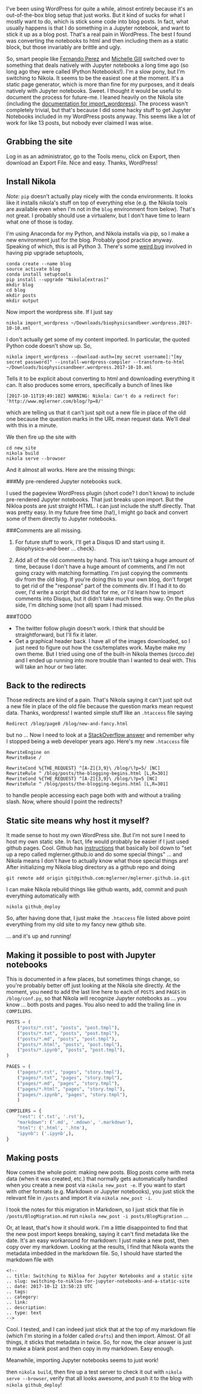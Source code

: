 <!--
.. title: Switching to Nikloa for Jupyter Notebooks and a static site
.. slug: switching-to-nikloa-for-jupyter-notebooks-and-a-static-site
.. date: 2017-10-12 13:52:49 UTC
.. tags: 
.. category: 
.. link: 
.. description: 
.. type: text
-->

I've been using WordPress for quite a while, almost entirely because it's an out-of-the-box blog setup that just works. But it kind of sucks for what I mostly want to do, which is stick some code into blog posts. In fact, what usually happens is that I do something in a Jupyter notebook, and want to stick it up as a blog post. That's a real pain in WordPress. The best I found was converting the notebooks to html and then including them as a static block, but those invariably are brittle and ugly.

So, smart people like [Fernando Perez]() and [Michelle Gill]() switched over to something that deals natively with Jupyter notebooks a long time ago (so long ago they were called IPython Notebooks!). I'm a slow pony, but I'm switching to Nikola. It seems to be the easiest one at the moment. It's a static page generator, which is more than fine for my purposes, and it deals natively with Jupyter notebooks. Sweet. I thought it would be useful to document the process for future-me. I leaned heavily on the Nikola site (including the [documentation for import_wordpress](https://getnikola.com/handbook.html#importing-your-wordpress-site-into-nikola)). The process wasn't completely trivial, but that's because I did some hacky stuff to get Jupyter Notebooks included in my WordPress posts anyway. This seems like a lot of work for like 13 posts, but nobody ever claimed I was wise.

## Grabbing the site

Log in as an administrator, go to the Tools menu, click on Export, then download an Export File. Nice and easy. Thanks, WordPress!

## Install Nikola

*Note:* `pip` doesn't actually play nicely with the conda environments. It looks like it installs nikola's stuff on top of everything else (e.g. the Nikola tools are available even when I'm not in the `blog` environment from below). That's not great. I probably should use a virtualenv, but I don't have time to learn what one of those is today.

I'm using Anaconda for my Python, and Nikola installs via pip, so I make a new environment just for the blog. Probably good practice anyway. Speaking of which, this is all Python 3. There's some [weird bug](https://github.com/ContinuumIO/anaconda-issues/issues/542) involved in having pip upgrade setuptools, 

```shell
conda create --name blog
source activate blog
conda install setuptools
pip install --upgrade "Nikola[extras]"
mkdir blog
cd blog
mkdir posts
mkdir output
```

Now import the wordpress site. If I just say

```shell
nikola import_wordpress ~/Downloads/biophysicsandbeer.wordpress.2017-10-10.xml
```

I don't actually get some of my content imported. In particular, the quoted Python code doesn't show up. So,

```shell
nikola import_wordpress --download-auth=[my secret username]:"[my secret password]" --install-wordpress-compiler --transform-to-html ~/Downloads/biophysicsandbeer.wordpress.2017-10-10.xml
```

Tells it to be explicit about converting to html and downloading everything it can. It also produces some errors, specifically a bunch of lines like

```
[2017-10-11T19:49:10Z] WARNING: Nikola: Can't do a redirect for: 'http://www.mglerner.com/blog/?p=8/'
```

which are telling us that it can't just spit out a new file in place of the old one because the question marks in the URL mean request data. We'll deal with this in a minute.

We then fire up the site with

```shell
cd new_site
nikola build
nikola serve --browser
```

And it almost all works. Here are the missing things:

###My pre-rendered Jupyter notebooks suck.

I used the pageview WordPress plugin (short code? I don't know) to include pre-rendered Jupyter notebooks. That just breaks upon import. But the Nikloa posts are just straight HTML. I can just include the stuff directly. That was pretty easy. In my future free time (ha!), I might go back and convert some of them directly to Jupyter notebooks.

###Comments are all missing.

1. For future stuff to work, I'll get a Disqus ID and start using it. (biophysics-and-beer ... check).

2. Add all of the old comments by hand. This isn't taking a huge amount of time, because I don't have a huge amount of comments, and I'm not going crazy with matching formatting. I'm just copying the comments div from the old blog. If you're doing this to your own blog, don't forget to get rid of the "response" part of the comments div. If I had it to do over, I'd write a script that did that for me, or I'd learn how to import comments into Disqus, but it didn't take much time this way. On the plus side, I'm ditching some (not all) spam I had missed.

###TODO

 * The twitter follow plugin doesn't work. I think that should be straightforward, but I'll fix it later.
 * Get a graphical header back. I have all of the images downloaded, so I just need to figure out how the css/templates work. Maybe make my own theme. But I tried using one of the built-in Nikola themes (srcco.de) and I ended up running into more trouble than I wanted to deal with. This will take an hour or two later.

## Back to the redirects

Those redirects are kind of a pain. That's Nikola saying it can't just spit out a new file in place of the old file because the question marks mean request data. Thanks, wordpress! I wanted simple stuff like an `.htaccess` file saying

```
Redirect /blog/page8 /blog/new-and-fancy.html
```

but no ... Now I need to look at a [StackOverflow answer](https://stackoverflow.com/questions/9182585/apache-redirect-permanent-for-url-with-data-in-string-question-mark) and remember why I stopped being a web developer years ago. Here's my new `.htaccess` file

```
RewriteEngine on
RewriteBase /

RewriteCond %{THE_REQUEST} ^[A-Z]{3,9}\ /blog/\?p=5/ [NC]
RewriteRule ^ /blog/posts/the-blogging-begins.html [L,R=301]
RewriteCond %{THE_REQUEST} ^[A-Z]{3,9}\ /blog/\?p=5 [NC]
RewriteRule ^ /blog/posts/the-blogging-begins.html [L,R=301]
```

to handle people accessing each page both with and without a trailing slash. Now, where should I point the redirects?

## Static site means why host it myself?

It made sense to host my own WordPress site. But I'm not sure I need to host my own static site. In fact, life would probably be easier if I just used  github pages. Cool.  Github has [instructions](https://pages.github.com) that basically boil down to "set up a repo called mglerner.github.io and do some special things" ... and Nikola means I don't have to actually know what those special things are! After initializing my Nikola blog directory as a github repo and doing

```shell
git remote add origin git@github.com:mglerner/mglerner.github.io.git
```

I can make Nikola rebuild things like github wants, add, commit and push everything automatically with

```shell
nikola github_deploy
```

So, after having done that, I just make the `.htaccess` file listed above point everything from my old site to my fancy new github site.

... and it's up and running!

## Making it possible to post with Jupyter notebooks

This is documented in a few places, but sometimes things change, so
you're probably better off just looking at the Nikola site
directly. At the moment, you need to add the last line here to each of
`POSTS` and `PAGES` in `/blog/conf.py`, so that Nikola will recognize
Jupyter notebooks as ... you know ... both posts and pages. You also
need to add the trailing line in `COMPILERS`.

```python
POSTS = (
    ("posts/*.rst", "posts", "post.tmpl"),
    ("posts/*.txt", "posts", "post.tmpl"),
    ("posts/*.md", "posts", "post.tmpl"),
    ("posts/*.html", "posts", "post.tmpl"),
    ("posts/*.ipynb", "posts", "post.tmpl"),
)

PAGES = (
    ("pages/*.rst", "pages", "story.tmpl"),
    ("pages/*.txt", "pages", "story.tmpl"),
    ("pages/*.md", "pages", "story.tmpl"),
    ("pages/*.html", "pages", "story.tmpl"),
    ("pages/*.ipynb", "pages", "story.tmpl"),
    )

COMPILERS = {
    "rest": ('.txt', '.rst'),
    "markdown": ('.md', '.mdown', '.markdown'),
    "html": ('.html', '.htm'),
    "ipynb": ('.ipynb',),
}

```

## Making posts

Now comes the whole point: making new posts. Blog posts come with meta data (when it was created, etc.) that normally gets automatically handled when you create a new post via `nikola new_post -e`. If you want to start with other formats (e.g. Markdown or Jupyter notebooks), you just stick the relevant file in `/posts` and import it via `nikola new_post -i`.

I took the notes for this migration in Markdown, so I just stick that
file in `/posts/BlogMigration.md` run `nikola new_post -i
posts/BlogMigration` ...


Or, at least, that's how it should work. I'm a little disappointed to find that the new post import keeps breaking, saying it can't find metadata like the date. It's an easy workaround for markdown: I just make a new post, then copy over my markdown. Looking at the results, I find that Nikola wants the metadata imbedded in the markdown file. So, I should have started the markdown file with

```
<!--
.. title: Switching to Nikloa for Jupyter Notebooks and a static site
.. slug: switching-to-nikloa-for-jupyter-notebooks-and-a-static-site
.. date: 2017-10-12 13:50:23 UTC
.. tags: 
.. category: 
.. link: 
.. description: 
.. type: text
-->
```

Cool. I tested, and I can indeed just stick that at the top of my
markdown file (which I'm storing in a folder called `drafts`) and then
import. Almost. Of all things, it sticks that metadata in twice. So,
for now, the clear answer is just to make a blank post and then copy
in my markdown. Easy enough.

Meanwhile, importing Jupyter notebooks seems to just work!

then `nikola build`, then fire up a test server to check it out with `nikola serve --browser`, verify that all looks awesome, and push it to the blog with `nikola github_deploy`! 
